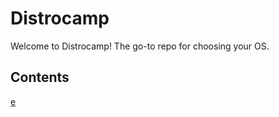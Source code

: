 # Distrocamp

Welcome to Distrocamp! The go-to repo for choosing your OS.

## Contents
<a href="google.com">e</a>
